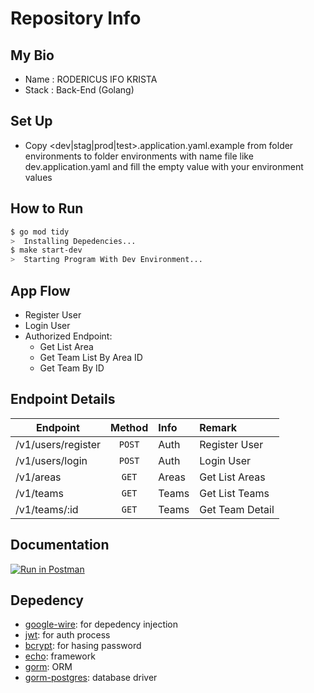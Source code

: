 # Repository Info

## My Bio

- Name : RODERICUS IFO KRISTA
- Stack : Back-End (Golang)

## Set Up

- Copy <dev|stag|prod|test>.application.yaml.example from folder environments to folder environments with name file like dev.application.yaml and fill the empty value with your environment values

## How to Run

```bash
$ go mod tidy
>  Installing Depedencies...
$ make start-dev
>  Starting Program With Dev Environment...
```

## App Flow

- Register User
- Login User
- Authorized Endpoint:
  - Get List Area
  - Get Team List By Area ID
  - Get Team By ID

## Endpoint Details
| Endpoint                      |               Method                | Info                      | Remark                                 |
| ----------------------------- | :---------------------------------: | :------------------------ | :------------------------------------- |
| /v1/users/register            |               `POST`                | Auth                      | Register User                          |
| /v1/users/login               |               `POST`                | Auth                      | Login User                             |
| /v1/areas                     |               `GET`                 | Areas                     | Get List Areas                         |
| /v1/teams                     |               `GET`                 | Teams                     | Get List Teams                         |
| /v1/teams/:id                 |               `GET`                 | Teams                     | Get Team Detail                        |

## Documentation

[![Run in Postman](https://run.pstmn.io/button.svg)](https://app.getpostman.com/run-collection/fbab18f85677c9447e6e?action=collection%2Fimport)

## Depedency

- [google-wire](https://github.com/google/wire): for depedency injection
- [jwt](https://github.com/golang-jwt/jwt): for auth process
- [bcrypt](https://pkg.go.dev/golang.org/x/crypto/bcrypt): for hasing password
- [echo](https://echo.labstack.com/): framework
- [gorm](gorm.io/gorm): ORM
- [gorm-postgres](gorm.io/driver/postgres): database driver
